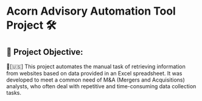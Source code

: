 # Acorn Advisory Automation Tool Project 🛠️

## 🚀 Project Objective:
🔹[🇺🇸] This project automates the manual task of retrieving information from websites based on data provided in an Excel spreadsheet. It was developed to meet a common need of M&amp;A (Mergers and Acquisitions) analysts, who often deal with repetitive and time-consuming data collection tasks.
